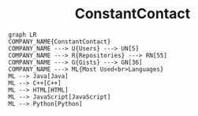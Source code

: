 <h1 align="center">ConstantContact</h1>

```mermaid
graph LR
COMPANY_NAME{ConstantContact}
COMPANY_NAME ---> U{Users} ---> UN[5]
COMPANY_NAME ---> R{Repositories} ---> RN[55]
COMPANY_NAME ---> G{Gists} ---> GN[36]
COMPANY_NAME ---> ML{Most Used<br>Languages}
ML --> Java[Java]
ML --> C++[C++]
ML --> HTML[HTML]
ML --> JavaScript[JavaScript]
ML --> Python[Python]
```
